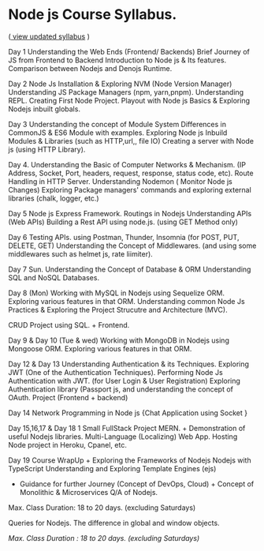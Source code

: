 # Node js Course Syllabus.      
([ view updated syllabus](https://docs.google.com/document/d/1X0YPW4yDofnV_ZMB8hspu_f9SrTGa44QGfc_lBRBSEA/edit?usp=sharing) )
  
  
Day 1 
Understanding the Web Ends (Frontend/ Backends)
 Brief Journey of JS from Frontend  to  Backend
 Introduction to Node js & Its features.
 Comparison between Nodejs and Denojs Runtime.

Day 2 
Node Js Installation & Exploring NVM (Node Version Manager)
Understanding JS Package Managers (npm, yarn,pnpm). 
Understanding REPL.
Creating First Node Project.
Playout with Node js Basics & Exploring Nodejs inbuilt globals.

Day 3
Understanding the concept of Module System 
Differences in CommonJS & ES6 Module with examples.
Exploring Node js Inbuild Modules & Libraries (such as HTTP,url,, file IO)
Creating a server with Node js (using HTTP Library).

Day 4.
Understanding the Basic of Computer Networks & Mechanism.
(IP Address, Socket, Port, headers, request, response, status code, etc).
Route Handling in HTTP Server.
Understanding Nodemon ( Monitor Node js Changes)
Exploring Package managers' commands and exploring external libraries (chalk, logger, etc.)


Day  5 
Node js Express Framework.
Routings in Nodejs
Understanding APIs (Web APIs)
Building a Rest API using node.js. (using GET Method only)

Day 6 
Testing APIs. using Postman, Thunder, Insomnia (for POST, PUT, DELETE, GET)
Understanding the Concept of Middlewares. (and using some middlewares such as helmet js, rate liimiter).

Day 7 Sun.
Understanding the Concept of Database & ORM
Understanding SQL and NoSQL Databases.

Day 8 (Mon)
Working with MySQL in Nodejs using Sequelize ORM.
Exploring various features in that ORM.
Understanding common Node Js Practices & Exploring the Project Strucutre and Architecture (MVC).


CRUD Project using SQL. + Frontend.

Day 9 & Day 10 (Tue & wed)
Working with MongoDB in Nodejs using Mongoose ORM.
Exploring various features in that ORM.

Day 12 & Day 13
Understanding Authentication & its Techniques.
Exploring JWT (One of the Authentication Techniques).
Performing Node Js Authentication with JWT.  (for User Login & User Registration)
Exploring Authentication library (Passport js, and understanding the concept of OAuth.
Project (Frontend + backend)

Day 14
Network Programming in Node js {Chat Application using Socket }

Day 15,16,17 & Day 18
1 Small FullStack Project MERN. + Demonstration of useful Nodejs libraries.
Multi-Language (Localizing) Web App.
Hosting Node project in Heroku, Cpanel, etc.

Day 19
Course WrapUp + Exploring the Frameworks of Nodejs 
Nodejs with TypeScript 
Understanding and Exploring Template Engines (ejs)
+  Guidance for further Journey (Concept of DevOps, Cloud) + Concept of Monolithic & Microservices Q/A of Nodejs.

Max. Class Duration: 18 to 20 days. (excluding Saturdays)


Queries for Nodejs.
The difference in global and window objects.




*Max. Class Duration : 18 to 20 days. (excluding Saturdays)*
